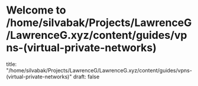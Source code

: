 # Welcome to /home/silvabak/Projects/LawrenceG/LawrenceG.xyz/content/guides/vpns-(virtual-private-networks)
title: "/home/silvabak/Projects/LawrenceG/LawrenceG.xyz/content/guides/vpns-(virtual-private-networks)"
draft: false
